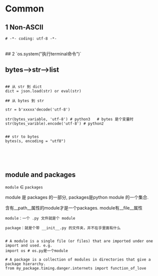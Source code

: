# Common

## 1 Non-ASCII 

`# -*- coding: utf-8 -*-` 

<br>
## 2
`os.system("执行terminal命令")` 


## bytes-->str-->list 
```

## 从 str 到 dict
dict = json.load(str) or eval(str)

## 从 bytes 到 str

str = b'xxxxx'decode('utf-8')

str(bytes_variable, 'utf-8') # python3   # bytes 是个变量时
str(bytes_varible).encode('utf-8') # python2


## str to bytes
bytes(s, encoding = "utf8")

    
``` 

<br> 

## module and packages 

`module` $\in$ `packages` 

module 是 packages 的一部分, packages是python module 的一个集合. 


 
含有__path__属性的module才是一个packages. module有__file__属性
```
module：一个 .py 文件就是个 module

package：就是个带 __init__.py 的文件夹，并不在乎里面有什么


# A module is a single file (or files) that are imported under one import and used. e.g.
import os # os.py是一个module 

# A package is a collection of modules in directories that give a package hierarchy.
from my_package.timing.danger.internets import function_of_love
 
```